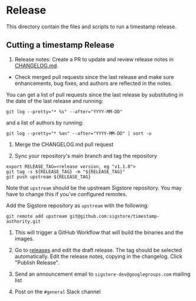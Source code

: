 # Release

This directory contain the files and scripts to run a timestamp release.

## Cutting a timestamp Release

1. Release notes: Create a PR to update and review release notes in [CHANGELOG.md](/CHANGELOG.md).
  
- Check merged pull requests since the last release and make sure enhancements, bug fixes, and authors are reflected in the notes.

You can get a list of pull requests since the last release by substituting in the date of the last release and running:

```shell
git log --pretty="* %s" --after="YYYY-MM-DD"
```

and a list of authors by running:

```shell
git log --pretty="* %an" --after="YYYY-MM-DD" | sort -u
```

1. Merge the CHANGELOG.md pull request

1. Sync your repository's main branch and tag the repository

```shell
export RELEASE_TAG=<release version, eg "v1.1.0">
git tag -s ${RELEASE_TAG} -m "${RELEASE_TAG}"
git push upstream ${RELEASE_TAG}
```

Note that `upstream` should be the upstream Sigstore repository. You may have to change this if you've configured remotes.

Add the Sigstore repository as `upstream` with the following:

```shell
git remote add upstream git@github.com:sigstore/timestamp-authority.git
```

1. This will trigger a GitHub Workflow that will build the binaries and the images.

1. Go to [releases](https://github.com/sigstore/timestamp-authority/releases) and edit the draft release.
   The tag should be selected automatically. Edit the release notes, copying in the changelog.
   Click "Publish Release".

1. Send an announcement email to `sigstore-dev@googlegroups.com` mailing list

1. Post on the `#general` Slack channel
